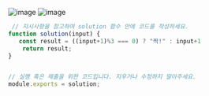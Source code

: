 ![image](https://user-images.githubusercontent.com/68424403/185838991-f7f90f10-b0ac-444d-bd5f-37e50c92bbd5.png)
![image](https://user-images.githubusercontent.com/68424403/185839003-4d4a81ba-625c-47c7-8660-b56fd2fe4049.png)

```javascript
 // 지시사항을 참고하여 solution 함수 안에 코드를 작성하세요. 
function solution(input) {
   const result = ((input+1)%3 === 0) ? "짝!" : input+1
    return result;
}


// 실행 혹은 제출을 위한 코드입니다. 지우거나 수정하지 말아주세요.
module.exports = solution;

```
